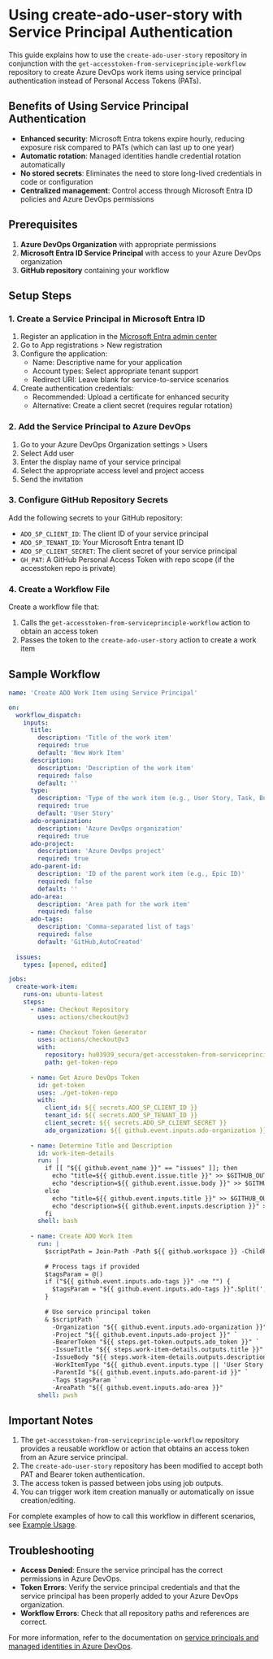 # Using create-ado-user-story with Service Principal Authentication

This guide explains how to use the `create-ado-user-story` repository in conjunction with the `get-accesstoken-from-serviceprinciple-workflow` repository to create Azure DevOps work items using service principal authentication instead of Personal Access Tokens (PATs).

## Benefits of Using Service Principal Authentication

- **Enhanced security**: Microsoft Entra tokens expire hourly, reducing exposure risk compared to PATs (which can last up to one year)
- **Automatic rotation**: Managed identities handle credential rotation automatically
- **No stored secrets**: Eliminates the need to store long-lived credentials in code or configuration
- **Centralized management**: Control access through Microsoft Entra ID policies and Azure DevOps permissions

## Prerequisites

1. **Azure DevOps Organization** with appropriate permissions
2. **Microsoft Entra ID Service Principal** with access to your Azure DevOps organization
3. **GitHub repository** containing your workflow

## Setup Steps

### 1. Create a Service Principal in Microsoft Entra ID

1. Register an application in the [Microsoft Entra admin center](https://entra.microsoft.com/)
2. Go to App registrations > New registration
3. Configure the application:
   - Name: Descriptive name for your application
   - Account types: Select appropriate tenant support
   - Redirect URI: Leave blank for service-to-service scenarios
4. Create authentication credentials:
   - Recommended: Upload a certificate for enhanced security
   - Alternative: Create a client secret (requires regular rotation)

### 2. Add the Service Principal to Azure DevOps

1. Go to your Azure DevOps Organization settings > Users
2. Select Add user
3. Enter the display name of your service principal
4. Select the appropriate access level and project access
5. Send the invitation

### 3. Configure GitHub Repository Secrets

Add the following secrets to your GitHub repository:

- `ADO_SP_CLIENT_ID`: The client ID of your service principal
- `ADO_SP_TENANT_ID`: Your Microsoft Entra tenant ID
- `ADO_SP_CLIENT_SECRET`: The client secret of your service principal
- `GH_PAT`: A GitHub Personal Access Token with repo scope (if the accesstoken repo is private)

### 4. Create a Workflow File

Create a workflow file that:

1. Calls the `get-accesstoken-from-serviceprinciple-workflow` action to obtain an access token
2. Passes the token to the `create-ado-user-story` action to create a work item

## Sample Workflow

```yaml
name: 'Create ADO Work Item using Service Principal'

on:
  workflow_dispatch:
    inputs:
      title:
        description: 'Title of the work item'
        required: true
        default: 'New Work Item'
      description:
        description: 'Description of the work item'
        required: false
        default: ''
      type:
        description: 'Type of the work item (e.g., User Story, Task, Bug)'
        required: true
        default: 'User Story'
      ado-organization:
        description: 'Azure DevOps organization'
        required: true
      ado-project:
        description: 'Azure DevOps project'
        required: true
      ado-parent-id:
        description: 'ID of the parent work item (e.g., Epic ID)'
        required: false
        default: ''
      ado-area:
        description: 'Area path for the work item'
        required: false
      ado-tags:
        description: 'Comma-separated list of tags'
        required: false
        default: 'GitHub,AutoCreated'
  
  issues:
    types: [opened, edited]

jobs:
  create-work-item:
    runs-on: ubuntu-latest
    steps:
      - name: Checkout Repository
        uses: actions/checkout@v3
      
      - name: Checkout Token Generator
        uses: actions/checkout@v3
        with:
          repository: hu03939_secura/get-accesstoken-from-serviceprinciple-workflow
          path: get-token-repo
      
      - name: Get Azure DevOps Token
        id: get-token
        uses: ./get-token-repo
        with:
          client_id: ${{ secrets.ADO_SP_CLIENT_ID }}
          tenant_id: ${{ secrets.ADO_SP_TENANT_ID }}
          client_secret: ${{ secrets.ADO_SP_CLIENT_SECRET }}
          ado_organization: ${{ github.event.inputs.ado-organization }}
      
      - name: Determine Title and Description
        id: work-item-details
        run: |
          if [[ "${{ github.event_name }}" == "issues" ]]; then
            echo "title=${{ github.event.issue.title }}" >> $GITHUB_OUTPUT
            echo "description=${{ github.event.issue.body }}" >> $GITHUB_OUTPUT
          else
            echo "title=${{ github.event.inputs.title }}" >> $GITHUB_OUTPUT
            echo "description=${{ github.event.inputs.description }}" >> $GITHUB_OUTPUT
          fi
        shell: bash
      
      - name: Create ADO Work Item
        run: |
          $scriptPath = Join-Path -Path ${{ github.workspace }} -ChildPath "PowerShell/create-ado-story.ps1"
          
          # Process tags if provided
          $tagsParam = @()
          if ("${{ github.event.inputs.ado-tags }}" -ne "") {
            $tagsParam = "${{ github.event.inputs.ado-tags }}".Split(',')
          }
          
          # Use service principal token
          & $scriptPath `
            -Organization "${{ github.event.inputs.ado-organization }}" `
            -Project "${{ github.event.inputs.ado-project }}" `
            -BearerToken "${{ steps.get-token.outputs.ado_token }}" `
            -IssueTitle "${{ steps.work-item-details.outputs.title }}" `
            -IssueBody "${{ steps.work-item-details.outputs.description }}" `
            -WorkItemType "${{ github.event.inputs.type || 'User Story' }}" `
            -ParentId "${{ github.event.inputs.ado-parent-id }}" `
            -Tags $tagsParam `
            -AreaPath "${{ github.event.inputs.ado-area }}"
        shell: pwsh
```

## Important Notes

1. The `get-accesstoken-from-serviceprinciple-workflow` repository provides a reusable workflow or action that obtains an access token from an Azure service principal.
2. The `create-ado-user-story` repository has been modified to accept both PAT and Bearer token authentication.
3. The access token is passed between jobs using job outputs.
4. You can trigger work item creation manually or automatically on issue creation/editing.

For complete examples of how to call this workflow in different scenarios, see [Example Usage](example-usage.md).

## Troubleshooting

- **Access Denied**: Ensure the service principal has the correct permissions in Azure DevOps.
- **Token Errors**: Verify the service principal credentials and that the service principal has been properly added to your Azure DevOps organization.
- **Workflow Errors**: Check that all repository paths and references are correct.

For more information, refer to the documentation on [service principals and managed identities in Azure DevOps](https://learn.microsoft.com/en-us/azure/devops/integrate/get-started/authentication/service-principal-managed-identity).
